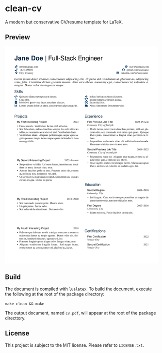 # clean-cv

A modern but conservative CV/resume template for LaTeX.

## Preview

[![CV Preview](https://raw.githubusercontent.com/billyvinning/clean-cv/master/example/cv.png)](https://raw.githubusercontent.com/billyvinning/clean-cv/master/example/cv.pdf)

## Build

The document is compiled with `lualatex`. To build the document, execute the following at the root of the package directory:

```make clean && make```

The output document, named `cv.pdf`, will appear at the root of the package directtory.

## License

This project is subject to the MIT license. Please refer to `LICENSE.txt`.

